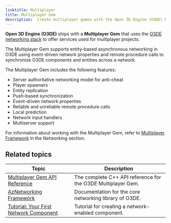 ```yaml
---
linktitle: Multiplayer
title: Multiplayer Gem
description:  Create multiplayer games with the Open 3D Engine (O3DE) Multiplayer Gem.
---
```


**Open 3D Engine (O3DE)** ships with a **Multiplayer Gem** that uses the [O3DE networking stack](/docs/user-guide/networking/) to offer services used for multiplayer projects.

The Multiplayer Gem supports entity-based asynchronous networking in O3DE using event-driven network properties and remote procedure calls to synchronize O3DE components and entities across a network.

The Multiplayer Gem includes the following features:

* Server authoritative networking model for anti-cheat
* Player spawners
* Entity replication
* Push-based synchronization
* Event-driven network properties
* Reliable and unreliable remote procedure calls
* Local prediction
* Network input handlers
* Multiserver support

For information about working with the Multiplayer Gem, refer to [Multiplayer Framework](/docs/user-guide/networking/multiplayer/) in the Networking section.

## Related topics

| Topic | Description |
|---|---|
| [Multiplayer Gem API Reference](/docs/api/gems/multiplayer/annotated.html) | The complete C++ API reference for the O3DE Multiplayer Gem. |
| [AzNetworking Framework](/docs/user-guide/networking/aznetworking/) | Documentation for the core networking library of O3DE. |
| [Tutorial: Your First Network Component](/docs/learning-guide/tutorials/multiplayer/first-multiplayer-component/) | Tutorial for creating a network-enabled component. |
